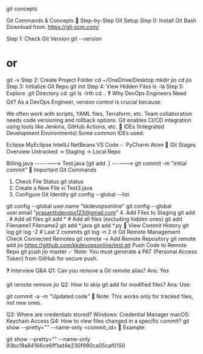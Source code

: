  git concepts

 Git Commands & Concepts
🔧 Step-by-Step Git Setup
Step 0: Install Git Bash
Download from: https://git-scm.com/

Step 1: Check Git Version
git --version
# or
git -v
Step 2: Create Project Folder
cd ~/OneDrive/Desktop
mkdir jio
cd jio
Step 3: Initialize Git Repo
git init
Step 4: View Hidden Files
ls -la
Step 5: Explore .git Directory
cd .git
ls -lrth
cd ..
❓ Why DevOps Engineers Need Git?
As a DevOps Engineer, version control is crucial because:

We often work with scripts, YAML files, Terraform, etc.
Team collaboration needs code versioning and rollback options.
Git enables CI/CD integration using tools like Jenkins, GitHub Actions, etc.
🧠 IDEs (Integrated Development Environments)
Some common IDEs used:

Eclipse
MyEclipse
IntelliJ
NetBeans
VS Code ✅
PyCharm
Atom
🔁 Git Stages Overview
Untracked → Staging → Local Repo

Billing.java   -------->
Test.java     [git add .]  ------>   git commit -m "initial commit"
📌 Important Git Commands
1. Check File Status
git status
2. Create a New File
vi Test3.java
3. Configure Git Identity
git config --global --list

git config --global user.name "kkdevopsonline"
git config --global user.email "prasanthdevops123@gmail.com"
4. Add Files to Staging
git add .                # Add all files
git add *                # Add all files (excluding hidden ones)
git add Filename1 Filename2
git add *.java
git add *.py
🧾 View Commit History
git log
git log -2         # Last 2 commits
git log -n 2
🌐 Git Remote Management
Check Connected Remotes
git remote -v
Add Remote Repository
git remote add jio https://github.com/kkdevopsonline/test.git
Push Code to Remote Repo
git push jio master
✅ Note: You must generate a PAT (Personal Access Token) from GitHub for secure push.

❓ Interview Q&A
Q1: Can you remove a Git remote alias?
Ans: Yes

git remote remove jio
Q2: How to skip git add for modified files?
Ans: Use:

git commit -a -m "Updated code"
🔴 Note: This works only for tracked files, not new ones.

Q3: Where are credentials stored?
Windows: Credential Manager
macOS: Keychain Access
Q4: How to view files changed in a specific commit?
git show --pretty="" --name-only <commit_id>
🧠 Example:

git show --pretty="" --name-only 93bc19a84166ce6ff1ad4e230f990ca05caf0150
